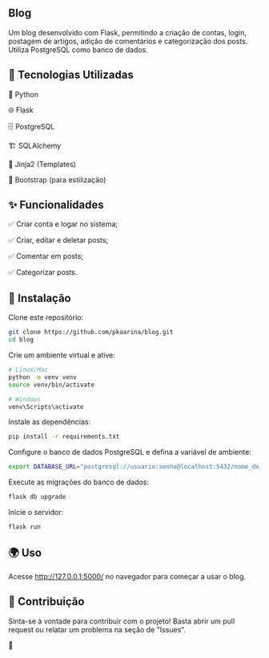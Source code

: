 ## Blog

Um blog desenvolvido com Flask, permitindo a criação de contas, login, postagem de artigos, adição de comentários e categorização dos posts. Utiliza PostgreSQL como banco de dados.

## 📌 Tecnologias Utilizadas

🐍 Python

🌐 Flask

🗄️ PostgreSQL

🏗️ SQLAlchemy

🎨 Jinja2 (Templates)

💄 Bootstrap (para estilização)

## ✨ Funcionalidades

✅ Criar conta e logar no sistema;

✅ Criar, editar e deletar posts;

✅ Comentar em posts;

✅ Categorizar posts.

## 🚀 Instalação

Clone este repositório:

```bash
git clone https://github.com/pkaarina/blog.git
cd blog
```

Crie um ambiente virtual e ative:

```bash
# Linux/Mac
python -m venv venv
source venv/bin/activate  

# Windows
venv\Scripts\activate 
```

Instale as dependências:

```bash
pip install -r requirements.txt
```

Configure o banco de dados PostgreSQL e defina a variável de ambiente:

```bash
export DATABASE_URL="postgresql://usuario:senha@localhost:5432/nome_do_banco"
```

Execute as migrações do banco de dados:

```bash
flask db upgrade
```

Inicie o servidor:

```bash
flask run
```

## 🌍 Uso

Acesse http://127.0.0.1:5000/ no navegador para começar a usar o blog.

## 🤝 Contribuição

Sinta-se à vontade para contribuir com o projeto! Basta abrir um pull request ou relatar um problema na seção de "Issues".


🚀 